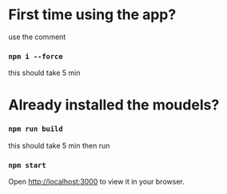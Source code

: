 # First time using the app?
use the comment 
### `npm i --force`
this should take 5 min 

# Already installed the moudels?
### `npm run build`
this should take 5 min then run
### `npm start`

Open [http://localhost:3000](http://localhost:3000) to view it in your browser.